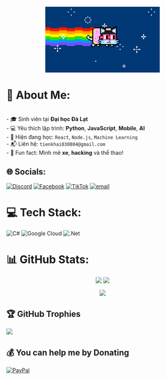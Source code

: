 
<p align="center">
  <img src="https://github.com/intekaih/intekaih/blob/main/assets/Rainbow%20Glasses%20GIF%20by%20nounish%20%E2%8C%90%E2%97%A8-%E2%97%A8.gif?raw=true" width="300px" />
</p>

# 💫 About Me:
<br>- 🎓 Sinh viên tại **Đại học Đà Lạt**  <br>- 💻 Yêu thích lập trình: **Python**, **JavaScript**, **Mobile**, **AI**<br>- 🌱 Hiện đang học: `React`, `Node.js`, `Machine Learning`<br>- 📬 Liên hệ: `tienkhai030804@gmail.com`<br>- 🎉 Fun fact: Mình mê **xe**, **hacking** và thể thao!


## 🌐 Socials:
[![Discord](https://img.shields.io/badge/Discord-%237289DA.svg?logo=discord&logoColor=white)](https://discord.gg/intekaih) [![Facebook](https://img.shields.io/badge/Facebook-%231877F2.svg?logo=Facebook&logoColor=white)](https://facebook.com/Inte.kaih.384) [![TikTok](https://img.shields.io/badge/TikTok-%23000000.svg?logo=TikTok&logoColor=white)](https://tiktok.com/@Inte.kaih.384) [![email](https://img.shields.io/badge/Email-D14836?logo=gmail&logoColor=white)](mailto:tienkhai030804@gmail.com) 

# 💻 Tech Stack:
![C#](https://img.shields.io/badge/c%23-%23239120.svg?style=for-the-badge&logo=csharp&logoColor=white) ![Google Cloud](https://img.shields.io/badge/GoogleCloud-%234285F4.svg?style=for-the-badge&logo=google-cloud&logoColor=white) ![.Net](https://img.shields.io/badge/.NET-5C2D91?style=for-the-badge&logo=.net&logoColor=white)
# 📊 GitHub Stats:

<p align="center">
  <img src="https://github-readme-stats.vercel.app/api?username=intekaih&theme=neon&hide_border=false&include_all_commits=false&count_private=false" />
  
  <img src="https://github-readme-stats.vercel.app/api/top-langs/?username=intekaih&theme=neon&hide_border=false&include_all_commits=false&count_private=false&layout=compact" />
</p>

<p align="center">
  <img src="https://nirzak-streak-stats.vercel.app/?user=intekaih&theme=neon&hide_border=false" />
</p>


## 🏆 GitHub Trophies
![](https://github-profile-trophy.vercel.app/?username=intekaih&theme=radical&no-frame=false&no-bg=true&margin-w=4)

  ## 💰 You can help me by Donating
  [![PayPal](https://img.shields.io/badge/PayPal-00457C?style=for-the-badge&logo=paypal&logoColor=white)](https://paypal.me/intekaih) 

  
<!-- Proudly created with GPRM ( https://gprm.itsvg.in ) -->
